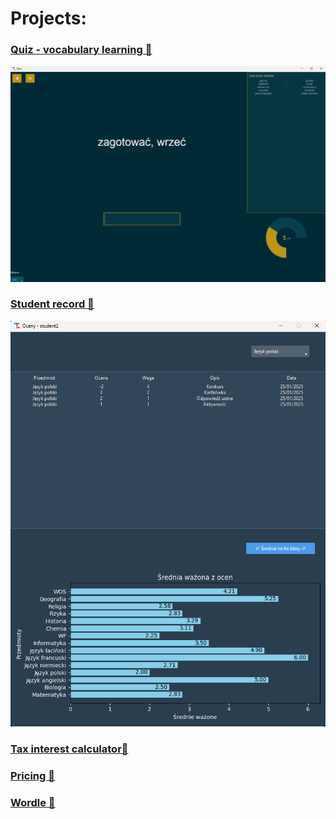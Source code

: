 # Projects:

### [Quiz - vocabulary learning 🔗](https://github.com/nieinter/quiz)
![Quiz](https://github.com/nieinter/images/blob/main/quiz1solar.png)

### [Student record 🔗](https://github.com/nieinter/student-record)
![Quiz](https://github.com/nieinter/images/blob/main/record_main1.png)

### [Tax interest calculator🔗](https://github.com/nieinter/tax-interest-calculator)

### [Pricing 🔗](https://github.com/nieinter/pricing)

### [Wordle 🔗](https://github.com/nieinter/wordle)
